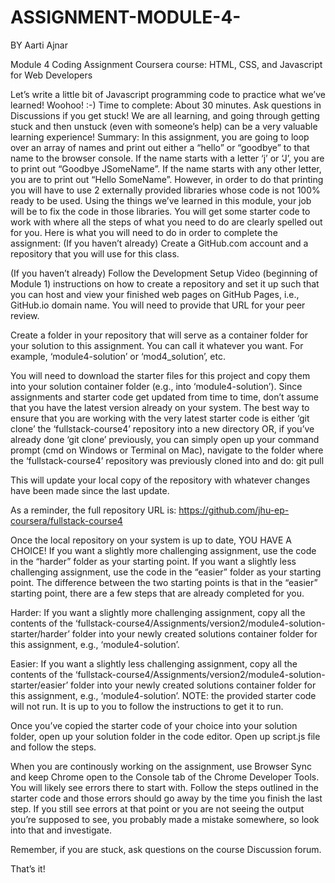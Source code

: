 # ASSIGNMENT-MODULE-4- 
BY Aarti Ajnar

Module 4 Coding Assignment
Coursera course: HTML, CSS, and Javascript for Web Developers

Let’s write a little bit of Javascript programming code to practice what we’ve learned! 
Woohoo! :-)
Time to complete: About 30 minutes. Ask questions in Discussions if you get stuck! We are all learning, and going through getting stuck and then unstuck (even with someone’s help) can be a very valuable learning experience!
Summary: In this assignment, you are going to loop over an array of names and print out either a “hello” or “goodbye” to that name to the browser console. If the name starts with a letter ‘j’ or ‘J’, you are to print out “Goodbye JSomeName”. If the name starts with any other letter, you are to print out “Hello SomeName”. 
However, in order to do that printing you will have to use 2 externally provided libraries whose code is not 100% ready to be used. Using the things we’ve learned in this module, your job will be to fix the code in those libraries.
You will get some starter code to work with where all the steps of what you need to do are clearly spelled out for you.
Here is what you will need to do in order to complete the assignment:
(If you haven’t already) Create a GitHub.com account and a repository that you will use for this class.


(If you haven’t already) Follow the Development Setup Video (beginning of Module 1) instructions on how to create a repository and set it up such that you can host and view your finished web pages on GitHub Pages, i.e., GitHub.io domain name. You will need to provide that URL for your peer review.


Create a folder in your repository that will serve as a container folder for your solution to this assignment. You can call it whatever you want. For example, ‘module4-solution’ or ‘mod4_solution’, etc.


You will need to download the starter files for this project and copy them into your solution container folder (e.g., into ‘module4-solution’). Since assignments and starter code get updated from time to time, don’t assume that you have the latest version already on your system. The best way to ensure that you are working with the very latest starter code is either ‘git clone’ the ‘fullstack-course4’ repository into a new directory OR, if you’ve already done ‘git clone’ previously, you can simply open up your command prompt (cmd on Windows or Terminal on Mac), navigate to the folder where the ‘fullstack-course4’ repository was previously cloned into and do:
git pull

This will update your local copy of the repository with whatever changes have been made since the last update.

As a reminder, the full repository URL is:
https://github.com/jhu-ep-coursera/fullstack-course4


Once the local repository on your system is up to date, YOU HAVE A CHOICE!
If you want a slightly more challenging assignment, use the code in the “harder” folder as your starting point. If you want a slightly less challenging assignment, use the code in the “easier” folder as your starting point. The difference between the two starting points is that in the “easier” starting point, there are a few steps that are already completed for you.

Harder:
If you want a slightly more challenging assignment, copy all the contents of the ‘fullstack-course4/Assignments/version2/module4-solution-starter/harder’ folder into your newly created solutions container folder for this assignment, e.g., ‘module4-solution’.

Easier:
If you want a slightly less challenging assignment, copy all the contents of the ‘fullstack-course4/Assignments/version2/module4-solution-starter/easier’ folder into your newly created solutions container folder for this assignment, e.g., ‘module4-solution’.
NOTE: the provided starter code will not run. It is up to you to follow the instructions to get it to run.

Once you’ve copied the starter code of your choice into your solution folder, open up your solution folder in the code editor. Open up script.js file and follow the steps.


When you are continously working on the assignment, use Browser Sync and keep Chrome open to the Console tab of the Chrome Developer Tools. You will likely see errors there to start with. Follow the steps outlined in the starter code and those errors should go away by the time you finish the last step. If you still see errors at that point or you are not seeing the output you’re supposed to see, you probably made a mistake somewhere, so look into that and investigate. 

Remember, if you are stuck, ask questions on the course Discussion forum.


That’s it!


